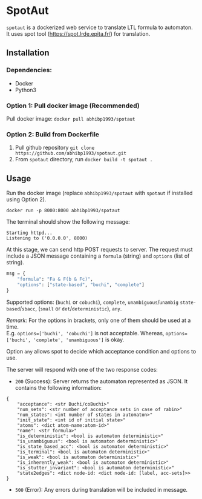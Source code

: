 # SpotAut 

`spotaut` is a dockerized web service to translate LTL formula to automaton. 
It uses spot tool (https://spot.lrde.epita.fr/) for translation.

## Installation 

### Dependencies:
  * Docker 
  * Python3 


### Option 1: Pull docker image (Recommended) 

Pull docker image: `docker pull abhibp1993/spotaut`


### Option 2: Build from Dockerfile

1. Pull github repository `git clone https://github.com/abhibp1993/spotaut.git`
2. From `spotaut` directory, run `docker build -t spotaut .` 


## Usage 

Run the docker image (replace `abhibp1993/spotaut` with `spotaut` if installed using Option 2). 
```
docker run -p 8000:8000 abhibp1993/spotaut 
```

The terminal should show the following message:
```
Starting httpd...
Listening to ('0.0.0.0', 8000)
```

At this stage, we can send http POST requests to server. 
The request must include a JSON message containing a `formula` (string) and 
`options` (list of string). 
```python
msg = {
    "formula": "Fa & F(b & Fc)",
    "options": ["state-based", "buchi", "complete"]
}
```

Supported options: (`buchi` or `cobuchi`), `complete`, `unambiguous`/`unambig`
`state-based`/`sbacc`, (`small` or `det`/`deterministic`), `any`. 

*Remark:* For the options in brackets, only one of them should be used at a time.  
E.g. `options=['buchi', 'cobuchi']` is not acceptable. 
Whereas, `options=['buchi', 'complete', 'unambiguous']` is okay. 


Option `any` allows spot to decide which acceptance condition and options to use. 


The server will respond with one of the two response codes: 
* `200` (Success): Server returns the automaton represented as JSON. It contains the following information:
```
{
    "acceptance": <str Buchi/coBuchi>"
    "num_sets": <str number of acceptance sets in case of rabin>"
    "num_states": <int number of states in automaton>"
    "init_state": <int id of initial state>"
    "atoms": <dict atom-name:atom-id>"
    "name": <str formula>"
    "is_deterministic": <bool is automaton deterministic>"
    "is_unambiguous": <bool is automaton deterministic>"
    "is_state_based_acc": <bool is automaton deterministic>"
    "is_terminal": <bool is automaton deterministic>"
    "is_weak": <bool is automaton deterministic>"
    "is_inherently_weak": <bool is automaton deterministic>"
    "is_stutter_invariant": <bool is automaton deterministic>"
    "state2edges": <dict node-id: <dict node-id: [label, acc-sets]>>
}
```
  
    
* `500` (Error):  Any errors during translation will be included in message. 



